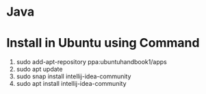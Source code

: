 # Java
# Install in Ubuntu using Command
1. sudo add-apt-repository ppa:ubuntuhandbook1/apps
2. sudo apt update
3. sudo snap install intellij-idea-community
4. sudo apt install intellij-idea-community
